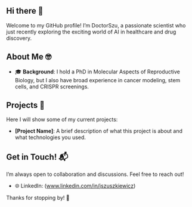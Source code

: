 ## Hi there 👋

Welcome to my GitHub profile! I’m DoctorSzu, a passionate scientist who just recently exploring the exciting world of AI in healthcare and drug discovery. 

## About Me 🤓

- 🎓 **Background**: I hold a PhD in Molecular Aspects of Reproductive Biology, but I also have broad experience in cancer modeling, stem cells, and CRISPR screenings.
  
## Projects 🚀

Here I will show some of my current projects:
- **[Project Name]**: A brief description of what this project is about and what technologies you used.

## Get in Touch! 📬

I’m always open to collaboration and discussions. Feel free to reach out!

- 🌐 LinkedIn: (www.linkedin.com/in/jszuszkiewicz)

Thanks for stopping by! 🎉
